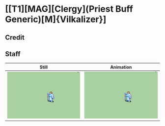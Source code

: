 # [\[T1\]\[MAG\]\[Clergy\]\(Priest Buff Generic\)\[M\]{Vilkalizer}]

## Credit


	
## Staff

| Still | Animation |
| :---: | :-------: |
| ![Staff still](./Staff_000.png) | ![Staff animation](./Staff.gif) |
